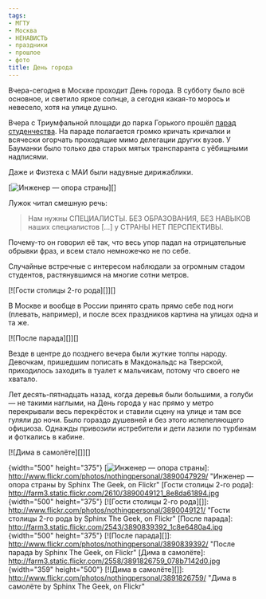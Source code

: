 ```yaml
---
tags:
- МГТУ
- Москва
- НЕНАВИСТЬ
- праздники
- прошлое
- фото
title: День города
---
```


Вчера-сегодня в Москве проходит День города. В субботу было всё
основное, и светило яркое солнце, а сегодня какая-то морось и невесело,
хотя на улице душно.

Вчера с Триумфальной площади до парка Горького прошёл [парад
студенчества][]. На параде полагается громко кричать кричалки и всячески
огорчать проходящие мимо делегации других вузов. У Бауманки было только
два старых мятых транспаранта с уёбищными надписями.

Даже и Физтеха с МАИ были надувные дирижаблики.

[![Инженер — опора страны][]][]

Лужок читал смешную речь:

> Нам нужны СПЕЦИАЛИСТЫ. БЕЗ ОБРАЗОВАНИЯ, БЕЗ НАВЫКОВ наших специалистов
> \[…\] у СТРАНЫ НЕТ ПЕРСПЕКТИВЫ.

Почему-то он говорил её так, что весь упор падал на отрицательные
обрывки фраз, и всем стало немножечко не по себе.

Случайные встречные с интересом наблюдали за огромным стадом студентов,
растянувшимся на многие сотни метров.

[![Гости столицы 2-го рода][]][]

В Москве и вообще в России принято срать прямо себе под ноги (плевать,
например), и после всех праздников картина на улицах одна и та же.

[![После парада][]][]

Везде в центре до позднего вечера были жуткие толпы народу. Девочкам,
пришедшим пописать в Макдональдс на Тверской, приходилось заходить в
туалет к мальчикам, потому что своего не хватало.

Лет десять-пятнадцать назад, когда деревья были большими, а голуби — не
такими наглыми, на День города у нас прямо у метро перекрывали весь
перекрёсток и ставили сцену на улице и там все гуляли до ночи. Было
гораздо душевней и без этого испепеляющего официоза. Однажды привозили
истребители и дети лазили по турбинам и фоткались в кабине.

[![Дима в самолёте][]][]

  [парад студенчества]: http://www.flickr.com/photos/nothingpersonal/tags/парадстудентов2009/
  [Инженер — опора страны]: http://farm3.static.flickr.com/2488/3890047929_2fbe4170aa.jpg
  {width="500" height="375"}
  [![Инженер — опора страны][]]: http://www.flickr.com/photos/nothingpersonal/3890047929/
    "Инженер — опора страны by Sphinx The Geek, on Flickr"
  [Гости столицы 2-го рода]: http://farm3.static.flickr.com/2610/3890049121_8e8da61894.jpg
  {width="500" height="375"}
  [![Гости столицы 2-го рода][]]: http://www.flickr.com/photos/nothingpersonal/3890049121/
    "Гости столицы 2-го рода by Sphinx The Geek, on Flickr"
  [После парада]: http://farm3.static.flickr.com/2543/3890839392_1c8e6480a4.jpg
  {width="500" height="375"}
  [![После парада][]]: http://www.flickr.com/photos/nothingpersonal/3890839392/
    "После парада by Sphinx The Geek, on Flickr"
  [Дима в самолёте]: http://farm3.static.flickr.com/2558/3891826759_078b7142d0.jpg
  {width="359" height="500"}
  [![Дима в самолёте][]]: http://www.flickr.com/photos/nothingpersonal/3891826759/
    "Дима в самолёте by Sphinx The Geek, on Flickr"
